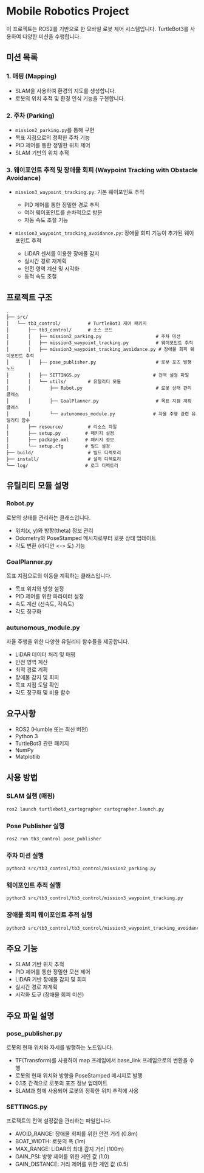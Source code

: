 # Mobile Robotics Project

이 프로젝트는 ROS2를 기반으로 한 모바일 로봇 제어 시스템입니다. TurtleBot3를 사용하여 다양한 미션을 수행합니다.

## 미션 목록

### 1. 매핑 (Mapping)
- SLAM을 사용하여 환경의 지도를 생성합니다.
- 로봇의 위치 추적 및 환경 인식 기능을 구현합니다.

### 2. 주차 (Parking)
- `mission2_parking.py`를 통해 구현
- 목표 지점으로의 정확한 주차 기능
- PID 제어를 통한 정밀한 위치 제어
- SLAM 기반의 위치 추적

### 3. 웨이포인트 추적 및 장애물 회피 (Waypoint Tracking with Obstacle Avoidance)
- `mission3_waypoint_tracking.py`: 기본 웨이포인트 추적
  - PID 제어를 통한 정밀한 경로 추적
  - 여러 웨이포인트를 순차적으로 방문
  - 자동 속도 조절 기능

- `mission3_waypoint_tracking_avoidance.py`: 장애물 회피 기능이 추가된 웨이포인트 추적
  - LiDAR 센서를 이용한 장애물 감지
  - 실시간 경로 재계획
  - 안전 영역 계산 및 시각화
  - 동적 속도 조절

## 프로젝트 구조

```
.
├── src/
│   └── tb3_control/          # TurtleBot3 제어 패키지
│       ├── tb3_control/      # 소스 코드
│       │   ├── mission2_parking.py                    # 주차 미션
│       │   ├── mission3_waypoint_tracking.py          # 웨이포인트 추적
│       │   ├── mission3_waypoint_tracking_avoidance.py # 장애물 회피 웨이포인트 추적
│       │   ├── pose_publisher.py                      # 로봇 포즈 발행 노드
│       │   ├── SETTINGS.py                           # 전역 설정 파일
│       │   └── utils/        # 유틸리티 모듈
│       │       ├── Robot.py                           # 로봇 상태 관리 클래스
│       │       ├── GoalPlanner.py                     # 목표 지점 계획 클래스
│       │       └── autunomous_module.py              # 자율 주행 관련 유틸리티 함수
│       ├── resource/         # 리소스 파일
│       ├── setup.py         # 패키지 설정
│       ├── package.xml      # 패키지 정보
│       └── setup.cfg        # 빌드 설정
├── build/                    # 빌드 디렉토리
├── install/                  # 설치 디렉토리
└── log/                     # 로그 디렉토리
```

## 유틸리티 모듈 설명

### Robot.py
로봇의 상태를 관리하는 클래스입니다.
- 위치(x, y)와 방향(theta) 정보 관리
- Odometry와 PoseStamped 메시지로부터 로봇 상태 업데이트
- 각도 변환 (라디안 <-> 도) 기능

### GoalPlanner.py
목표 지점으로의 이동을 계획하는 클래스입니다.
- 목표 위치와 방향 설정
- PID 제어를 위한 파라미터 설정
- 속도 계산 (선속도, 각속도)
- 각도 정규화

### autunomous_module.py
자율 주행을 위한 다양한 유틸리티 함수들을 제공합니다.
- LiDAR 데이터 처리 및 매핑
- 안전 영역 계산
- 최적 경로 계획
- 장애물 감지 및 회피
- 목표 지점 도달 확인
- 각도 정규화 및 비용 함수

## 요구사항

- ROS2 (Humble 또는 최신 버전)
- Python 3
- TurtleBot3 관련 패키지
- NumPy
- Matplotlib

## 사용 방법

### SLAM 실행 (매핑)
```bash
ros2 launch turtlebot3_cartographer cartographer.launch.py
```

### Pose Publisher 실행
```bash
ros2 run tb3_control pose_publisher
```

### 주차 미션 실행
```bash
python3 src/tb3_control/tb3_control/mission2_parking.py
```

### 웨이포인트 추적 실행
```bash
python3 src/tb3_control/tb3_control/mission3_waypoint_tracking.py
```

### 장애물 회피 웨이포인트 추적 실행
```bash
python3 src/tb3_control/tb3_control/mission3_waypoint_tracking_avoidance.py
```

## 주요 기능

- SLAM 기반 위치 추적
- PID 제어를 통한 정밀한 모션 제어
- LiDAR 기반 장애물 감지 및 회피
- 실시간 경로 재계획
- 시각화 도구 (장애물 회피 미션)

## 주요 파일 설명

### pose_publisher.py
로봇의 현재 위치와 자세를 발행하는 노드입니다.
- TF(Transform)를 사용하여 map 프레임에서 base_link 프레임으로의 변환을 수행
- 로봇의 현재 위치와 방향을 PoseStamped 메시지로 발행
- 0.1초 간격으로 로봇의 포즈 정보 업데이트
- SLAM과 함께 사용되어 로봇의 정확한 위치 추적에 사용

### SETTINGS.py
프로젝트의 전역 설정값을 관리하는 파일입니다.
- AVOID_RANGE: 장애물 회피를 위한 안전 거리 (0.8m)
- BOAT_WIDTH: 로봇의 폭 (1m)
- MAX_RANGE: LiDAR의 최대 감지 거리 (100m)
- GAIN_PSI: 방향 제어를 위한 게인 값 (1.0)
- GAIN_DISTANCE: 거리 제어를 위한 게인 값 (0.5)